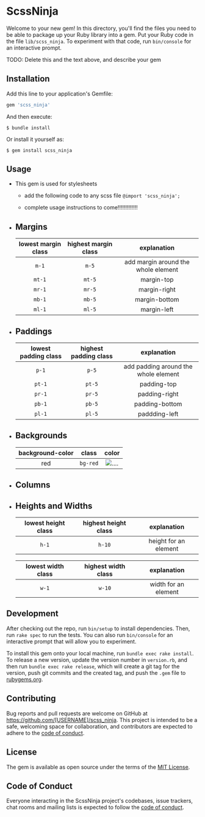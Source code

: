 # ScssNinja

Welcome to your new gem! In this directory, you'll find the files you need to be able to package up your Ruby library into a gem. Put your Ruby code in the file `lib/scss_ninja`. To experiment with that code, run `bin/console` for an interactive prompt.

TODO: Delete this and the text above, and describe your gem

## Installation

Add this line to your application's Gemfile:

```ruby
gem 'scss_ninja'
```

And then execute:

    $ bundle install

Or install it yourself as:

    $ gem install scss_ninja

## Usage

- This gem is used for stylesheets

  - add the following code to any scss file  `@import 'scss_ninja';`

   - complete usage instructions to come!!!!!!!!!!!!!

- ## Margins

    |lowest margin class| highest margin class| explanation|
    |:-----------------:|:-------------------:|:----------:|
    |`m-1`              | `m-5`               |add margin around the whole element|
    |`mt-1`             | `mt-5`              |margin-top|
    |`mr-1`             | `mr-5`              |margin-right|
    |`mb-1`             | `mb-5`              |margin-bottom|
    |`ml-1`             | `ml-5`              |margin-left|

- ## Paddings

    |lowest padding class| highest padding class| explanation|
    |:------------------:|:--------------------:|:----------:|
    |`p-1`               | `p-5`                |add padding around the whole element|
    |`pt-1`              | `pt-5`               |padding-top|
    |`pr-1`              | `pr-5`               |padding-right|
    |`pb-1`              | `pb-5`               |padding-bottom|
    |`pl-1`              | `pl-5`               |paddding-left|

- ## Backgrounds

    |background-color|         class       | color      |
    |:--------------:|:-------------------:|:----------:|
    |red     | `bg-red`      |![....](https://via.placeholder.com/15/#ff0000/000000?txt=+)|

- ## Columns

- ## Heights and Widths

    |lowest height class| highest height class| explanation|
    |:-----------------:|:-------------------:|:----------:|
    |`h-1`              | `h-10`               |height for an element|

    |lowest width class| highest width class| explanation|
    |:----------------:|:------------------:|:----------:|
    |`w-1`             | `w-10`             |width for an element|

## Development

After checking out the repo, run `bin/setup` to install dependencies. Then, run `rake spec` to run the tests. You can also run `bin/console` for an interactive prompt that will allow you to experiment.

To install this gem onto your local machine, run `bundle exec rake install`. To release a new version, update the version number in `version.rb`, and then run `bundle exec rake release`, which will create a git tag for the version, push git commits and the created tag, and push the `.gem` file to [rubygems.org](https://rubygems.org).

## Contributing

Bug reports and pull requests are welcome on GitHub at https://github.com/[USERNAME]/scss_ninja. This project is intended to be a safe, welcoming space for collaboration, and contributors are expected to adhere to the [code of conduct](https://github.com/[USERNAME]/scss_ninja/blob/master/CODE_OF_CONDUCT.md).

## License

The gem is available as open source under the terms of the [MIT License](https://opensource.org/licenses/MIT).

## Code of Conduct

Everyone interacting in the ScssNinja project's codebases, issue trackers, chat rooms and mailing lists is expected to follow the [code of conduct](https://github.com/[USERNAME]/scss_ninja/blob/master/CODE_OF_CONDUCT.md).
